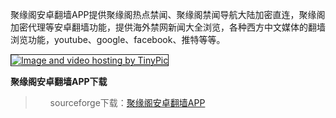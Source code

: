 聚缘阁安卓翻墙APP提供聚缘阁热点禁闻、聚缘阁禁闻导航大陆加密直连，聚缘阁加密代理等安卓翻墙功能，提供海外禁网新闻大全浏览，各种西方中文媒体的翻墙浏览功能，youtube、google、facebook、推特等等。

<a href="https://pipes.yahoo.com/pipes/pipe.run?_id=51ba298b5d6db69cef1e7d0a376c7542" target="_blank"><img src="http://i59.tinypic.com/2im5kbq.jpg" border="1" alt="Image and video hosting by TinyPic"></a>



**聚缘阁安卓翻墙APP下载**

<blockquote>
<ul class="task-list">
<li>sourceforge下载：<a href="http://sourceforge.net/projects/breakgfw/files/juyuange-app.apk/download" target="_blank">聚缘阁安卓翻墙APP</a></li>
</ul>
</blockquote>
